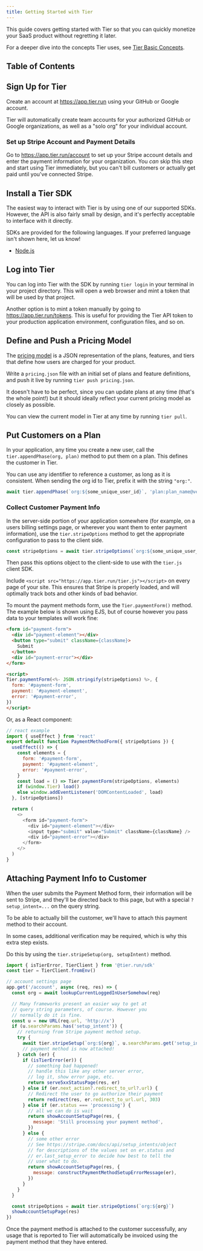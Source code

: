 ```yaml
---
title: Getting Started with Tier
---
```


This guide covers getting started with Tier so that you can
quickly monetize your SaaS product without regretting it later.

For a deeper dive into the concepts Tier uses, see [Tier Basic
Concepts](./basics.md).

## Table of Contents

## Sign Up for Tier

Create an account at <https://app.tier.run> using your GitHub or
Google account.

Tier will automatically create team accounts for your authorized
GitHub or Google organizations, as well as a "solo org" for your
individual account.

### Set up Stripe Account and Payment Details

Go to <https://app.tier.run/account> to set up your Stripe
account details and enter the payment information for your
organization.  You _can_ skip this step and start using Tier
immediately, but you can't bill customers or actually get paid
until you've connected Stripe.

## Install a Tier SDK

The easiest way to interact with Tier is by using one of our
supported SDKs.  However, the API is also fairly small
by design, and it's perfectly acceptable to interface with it
directly.

SDKs are provided for the following languages.  If your
preferred language isn't shown here, let us know!

* [Node.js](./node-sdk.md)
<!-- TKTK * [Go](https://github.com/tierdev/go-sdk) -->

## Log into Tier

You can log into Tier with the SDK by running `tier login` in
your terminal in your project directory.  This will open a web
browser and mint a token that will be used by that project.

Another option is to mint a token manually by going to
<https://app.tier.run/tokens>.  This is useful for providing the
Tier API token to your production application environment,
configuration files, and so on.

## Define and Push a Pricing Model

The [pricing model](basics#model) is a JSON representation of
the plans, features, and tiers that define how users are charged
for your product.

Write a `pricing.json` file with an initial set of plans and
feature definitions, and push it live by running `tier push
pricing.json`.

It doesn't have to be perfect, since you can update plans at any
time (that's the whole point!) but it should ideally reflect your
current pricing model as closely as possible.

You can view the current model in Tier at any time by running
`tier pull`.

## Put Customers on a Plan

In your application, any time you create a new user, call the
`tier.appendPhase(org, plan)` method to put them on a plan.  This
defines the customer in Tier.

You can use any identifier to reference a customer, as long as it
is consistent.  When sending the org id to Tier, prefix it with
the string `"org:"`.

```js
await tier.appendPhase(`org:${some_unique_user_id}`, 'plan:plan_name@version')
```

### Collect Customer Payment Info

In the server-side portion of your application somewhere (for
example, on a users billing settings page, or wherever you want
them to enter payment information), use the `tier.stripeOptions`
method to get the appropriate configuration to pass to the client
side.

```js
const stripeOptions = await tier.stripeOptions(`org:${some_unique_user_id}`)
```

Then pass this options object to the client-side to use with the
`tier.js` client SDK.

Include `<script src="https://app.tier.run/tier.js"></script>` on
every page of your site.  This ensures that Stripe is properly
loaded, and will optimally track bots and other kinds of bad
behavior.

To mount the payment methods form, use the `Tier.paymentForm()`
method.  The example below is shown using EJS, but of course
however you pass data to your templates will work fine:

```html
<form id="payment-form">
  <div id="payment-element"></div>
  <button type="submit" className={className}>
    Submit
  </button>
  <div id="payment-error"></div>
</form>

<script>
Tier.paymentForm(<%- JSON.stringify(stripeOptions) %>, {
  form: '#payment-form',
  payment: '#payment-element',
  error: '#payment-error',
})
</script>
```

Or, as a React component:

```js
// react example
import { useEffect } from 'react'
export default function PaymentMethodForm({ stripeOptions }) {
  useEffect(() => {
    const elements = {
      form: '#payment-form',
      payment: '#payment-element',
      error: '#payment-error',
    }
    const load = () => Tier.paymentForm(stripeOptions, elements)
    if (window.Tier) load()
    else window.addEventListener('DOMContentLoaded', load)
  }, [stripeOptions])

  return (
    <>
      <form id="payment-form">
        <div id="payment-element"></div>
        <input type="submit" value="Submit" className={className} />
        <div id="payment-error"></div>
      </form>
    </>
  )
}
```

## Attaching Payment Info to Customer

When the user submits the Payment Method form, their information
will be sent to Stripe, and they'll be directed back to this
page, but with a special `?setup_intent=...` on the query string.

To be able to actually bill the customer, we'll have to attach
this payment method to their account.

In some cases, additional verification may be required, which is
why this extra step exists.

Do this by using the `tier.stripeSetup(org, setupIntent)` method.

```js
import { isTierError, TierClient } from '@tier.run/sdk'
const tier = TierClient.fromEnv()

// account settings page
app.get('/account', async (req, res) => {
  const org = await lookupCurrentLoggedInUserSomehow(req)

  // Many frameworks present an easier way to get at
  // query string parameters, of course. However you
  // normally do it is fine.
  const u = new URL(req.url, 'http://x')
  if (u.searchParams.has('setup_intent')) {
    // returning from Stripe payment method setup.
    try {
      await tier.stripeSetup(`org:${org}`, u.searchParams.get('setup_intent'))
      // payment method is now attached!
    } catch (er) {
      if (isTierError(er)) {
        // something bad happened!
        // handle this like any other server error,
        // log it, show error page, etc.
        return serve5xxStatusPage(res, er)
      } else if (er.next_action?.redirect_to_url?.url) {
        // Redirect the user to go authorize their payment
        return redirect(res, er.redirect_to_url.url, 303)
      } else if (er.status === 'processing') {
        // all we can do is wait
        return showAccountSetupPage(res, {
          message: 'Still processing your payment method',
        })
      } else {
        // some other error
        // See https://stripe.com/docs/api/setup_intents/object
        // for descriptions of the values set on er.status and
        // er.last_setup_error to decide how best to tell the
        // user what to do.
        return showAccountSetupPage(res, {
          message: constructPaymentMethodSetupErrorMessage(er),
        })
      }
    }
  }

  const stripeOptions = await tier.stripeOptions(`org:${org}`)
  showAccountSetupPage(res)
})
```

Once the payment method is attached to the customer successfully,
any usage that is reported to Tier will automatically be invoiced
using the payment method that they have entered.
